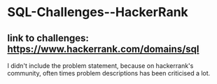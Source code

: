 # SQL-Challenges--HackerRank

link to challenges: https://www.hackerrank.com/domains/sql
-----------
I didn't include the problem statement, because on hackerrank's community, often times problem descriptions
has been criticised a lot.